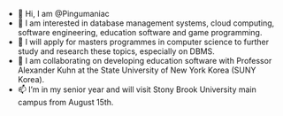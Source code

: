 - 👋 Hi, I am @Pingumaniac
- 👀 I am interested in database management systems, cloud computing, software engineering, education software and game programming.
- 🌱 I will apply for masters programmes in computer science to further study and research these topics, especially on DBMS.
- 💞️ I am collaborating on developing education software with Professor Alexander Kuhn at the State University of New York Korea (SUNY Korea).
- 📫 I’m in my senior year and will visit Stony Brook University main campus from August 15th.

<!---
Pingumaniac/Pingumaniac is a ✨ special ✨ repository because its `README.md` (this file) appears on your GitHub profile.
You can click the Preview link to take a look at your changes.
--->
